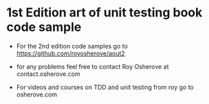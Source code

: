 1st Edition art of unit testing book code sample
=====
* For the 2nd edition code samples go to https://github.com/royosherove/aout2

* for any problems feel free to contact Roy Osherove at contact.osherove.com
* For videos and courses on TDD and unit testing from roy go to osherove.com
